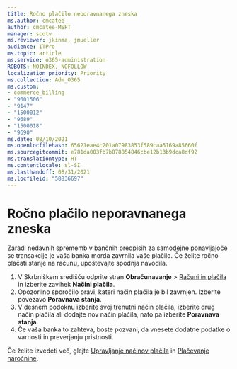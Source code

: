 ```yaml
---
title: Ročno plačilo neporavnanega zneska
ms.author: cmcatee
author: cmcatee-MSFT
manager: scotv
ms.reviewer: jkinma, jmueller
audience: ITPro
ms.topic: article
ms.service: o365-administration
ROBOTS: NOINDEX, NOFOLLOW
localization_priority: Priority
ms.collection: Adm_O365
ms.custom:
- commerce_billing
- "9001506"
- "9147"
- "1500012"
- "9689"
- "1500018"
- "9690"
ms.date: 08/10/2021
ms.openlocfilehash: 65621eae4c201a07983853f589caa5169a85660f
ms.sourcegitcommit: e781da003fb7b878854846cbe12b13b9dca8df92
ms.translationtype: HT
ms.contentlocale: sl-SI
ms.lasthandoff: 08/31/2021
ms.locfileid: "58836697"
---
```

# <a name="manually-pay-an-outstanding-balance"></a>Ročno plačilo neporavnanega zneska

Zaradi nedavnih sprememb v bančnih predpisih za samodejne ponavljajoče se transakcije je vaša banka morda zavrnila vaše plačilo. Če želite ročno plačati stanje na računu, upoštevajte spodnja navodila.

1. V Skrbniškem središču odprite stran **Obračunavanje** > [Računi in plačila](https://go.microsoft.com/fwlink/p/?linkid=2018806) in izberite zavihek **Načini plačila**.
2. Opozorilno sporočilo pravi, kateri način plačila je bil zavrnjen. Izberite povezavo **Poravnava stanja**.
3. V desnem podoknu izberite svoj trenutni način plačila, izberite drug način plačila ali dodajte nov način plačila, nato pa izberite **Poravnava stanja**.
4. Če vaša banka to zahteva, boste pozvani, da vnesete dodatne podatke o varnosti in preverjanju pristnosti.

Če želite izvedeti več, glejte [Upravljanje načinov plačila](https://docs.microsoft.com/microsoft-365/commerce/billing-and-payments/manage-payment-methods) in [Plačevanje naročnine](https://docs.microsoft.com/microsoft-365/commerce/billing-and-payments/pay-for-your-subscription).
